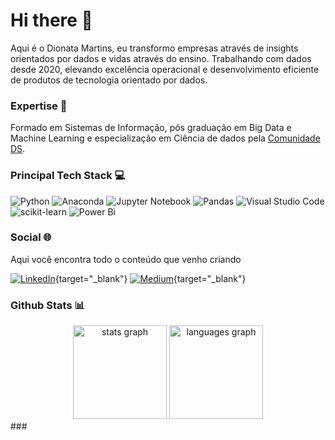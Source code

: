 # Hi there 👋 
Aqui é o Dionata Martins, eu transformo empresas através de insights orientados por dados e vidas através do ensino.
Trabalhando com dados desde 2020, elevando excelência operacional e desenvolvimento eficiente de produtos de tecnologia orientado por dados.
###

### Expertise 🚀 
Formado em Sistemas de Informação, pós graduação em Big Data e Machine Learning e especialização em Ciência de dados pela  [Comunidade DS](https://www.comunidadeds.com/).
###

### Principal Tech Stack 💻 
<!-- https://github.com/Ileriayo/markdown-badges?tab=readme-ov-file#markdown-badges -->
![Python](https://img.shields.io/badge/python-3670A0?style=for-the-badge&logo=python&logoColor=ffdd54) ![Anaconda](https://img.shields.io/badge/Anaconda-%2344A833.svg?style=for-the-badge&logo=anaconda&logoColor=white) ![Jupyter Notebook](https://img.shields.io/badge/jupyter-%23FA0F00.svg?style=for-the-badge&logo=jupyter&logoColor=white) ![Pandas](https://img.shields.io/badge/pandas-%23150458.svg?style=for-the-badge&logo=pandas&logoColor=white) ![Visual Studio Code](https://img.shields.io/badge/Visual%20Studio%20Code-0078d7.svg?style=for-the-badge&logo=visual-studio-code&logoColor=white) ![scikit-learn](https://img.shields.io/badge/scikit--learn-%23F7931E.svg?style=for-the-badge&logo=scikit-learn&logoColor=white) ![Power Bi](https://img.shields.io/badge/power_bi-F2C811?style=for-the-badge&logo=powerbi&logoColor=black)
###


### Social 🌐
Aqui você encontra todo o conteúdo que venho criando

[![LinkedIn](https://img.shields.io/badge/linkedin-%230077B5.svg?style=for-the-badge&logo=linkedin&logoColor=white)](https://www.linkedin.com/in/dionata/){target="_blank"} [![Medium](https://img.shields.io/badge/Medium-12100E?style=for-the-badge&logo=medium&logoColor=white)](https://medium.com/@dionata){target="_blank"}
###

### Github Stats 📊
<div align="center">
  <img src="https://github-readme-stats.vercel.app/api?username=araujoDionata&hide_title=false&hide_rank=false&show_icons=true&include_all_commits=true&count_private=true&disable_animations=false&theme=dracula&locale=en&hide_border=false&order=1" height="150" alt="stats graph"  />
  <img src="https://github-readme-stats.vercel.app/api/top-langs?username=araujoDionata&locale=en&hide_title=false&layout=compact&card_width=320&langs_count=5&theme=dracula&hide_border=false&order=2" height="150" alt="languages graph"  />
</div>
### 



<!--
**araujoDionata/araujoDionata** is a ✨ _special_ ✨ repository because its `README.md` (this file) appears on your GitHub profile.

Here are some ideas to get you started:

- 🔭 I’m currently working on ...
- 🌱 I’m currently learning ...
- 👯 I’m looking to collaborate on ...
- 🤔 I’m looking for help with ...
- 💬 Ask me about ...
- 📫 How to reach me: ...
- 😄 Pronouns: ...
- ⚡ Fun fact: ...
-->

